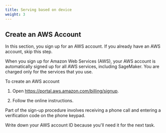 ```yaml
---
title: Serving based on device 
weight: 3
---
```


## Create an AWS Account
In this section, you sign up for an AWS account. If you already have an AWS account, skip this step.

When you sign up for Amazon Web Services (AWS), your AWS account is automatically signed up for all AWS services, including SageMaker. You are charged only for the services that you use.

To create an AWS account

1. Open https://portal.aws.amazon.com/billing/signup.

2. Follow the online instructions.

Part of the sign-up procedure involves receiving a phone call and entering a verification code on the phone keypad.

Write down your AWS account ID because you'll need it for the next task.
